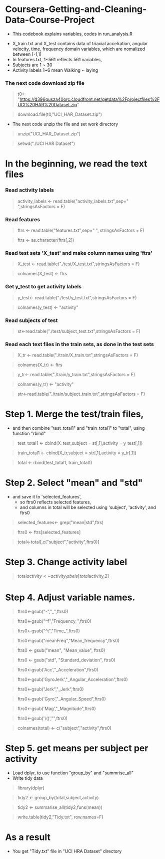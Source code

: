 # Coursera-Getting-and-Cleaning-Data-Course-Project
* This codebook explains variables, codes in run_analysis.R
+ X_train.txt and X_test contains data of triaxial accelration, angular velocity, time, frequency domain variables, which are nomalized between [-1,1]
+  In features.txt, 1~561 reflects 561 variables, 
+ Subjects  are 1 ~ 30
+ Activity labels 1~6 mean Walking ~ laying


### The next code download zip file

> t0<-"https://d396qusza40orc.cloudfront.net/getdata%2Fprojectfiles%2FUCI%20HAR%20Dataset.zip"

> download.file(t0,"UCI_HAR_Dataset.zip")

* The next code unzip the file  and set work directory

> unzip("UCI_HAR_Dataset.zip")

> setwd("./UCI HAR Dataset")


# In the beginning, we read the text files
### Read activity labels
>activity_labels <- read.table("activity_labels.txt",sep=" ",stringsAsFactors = F)

### Read features
>ftrs <- read.table("features.txt",sep=" ", stringsAsFactors = F)

>ftrs <- as.character(ftrs[,2])

### Read test sets 'X_test' and make column names using 'ftrs'

>X_test <- read.table("./test/X_test.txt",stringsAsFactors = F)

>colnames(X_test) <- ftrs

### Get y_test to get activity labels

>y_test<- read.table("./test/y_test.txt",stringsAsFactors = F)

>colnames(y_test) <- "activity"

### Read subjects of test

>st<-read.table("./test/subject_test.txt",stringsAsFactors = F)

### Read each text files in the train sets, as done in the test sets

>X_tr <- read.table("./train/X_train.txt",stringsAsFactors = F)

>colnames(X_tr) <- ftrs

>y_tr<- read.table("./train/y_train.txt",stringsAsFactors = F)

>colnames(y_tr) <- "activity"

>str<-read.table("./train/subject_train.txt",stringsAsFactors = F)


# Step 1. Merge the test/train files,
 
 * and then combine "test_total1" and "train_total1" to "total", using function "rbind"
 
>test_total1 <- cbind(X_test,subject = st[,1],activity = y_test[,1])

>train_total1 <- cbind(X_tr,subject = str[,1],activity = y_tr[,1])

>total <- rbind(test_total1, train_total1)

# Step 2. Select "mean" and "std"
 *  and save it to 'selected_features',
    +  so ftrs0 reflects selected features,
    + and columns in total will be selected using 'subject', 'activity', and ftrs0
  
>selected_features<- grep("mean|std",ftrs)

>ftrs0 <- ftrs[selected_features]

>total<-total[,c("subject","activity",ftrs0)]

# Step 3. Change activity label

>total$activity <- activity_labels[total$activity,2]

# Step 4. Adjust variable names.

>ftrs0<-gsub("-","_",ftrs0)

>ftrs0<-gsub("^f","Frequency_",ftrs0)

>ftrs0<-gsub("^t","Time_",ftrs0)

>ftrs0<-gsub("meanFreq","Mean_frequency",ftrs0)

>ftrs0 <- gsub("mean", "Mean_value", ftrs0)

>ftrs0 <- gsub("std", "Standard_deviation", ftrs0)

>ftrs0<-gsub('Acc',"_Acceleration",ftrs0)

>ftrs0<-gsub('GyroJerk',"_Angular_Acceleration",ftrs0)

>ftrs0<-gsub("Jerk","_Jerk",ftrs0)

>ftrs0<-gsub('Gyro',"_Angular_Speed",ftrs0)

>ftrs0<-gsub('Mag',"_Magnitude",ftrs0)

>ftrs0<-gsub('\\()',"",ftrs0)

>colnames(total) <- c("subject","activity",ftrs0)

# Step 5. get means per subject per activity
* Load dplyr, to use function "group_by" and "summrise_all"
* Write tidy data


>library(dplyr)

>tidy2 <- group_by(total,subject,activity)

>tidy2 <- summarise_all(tidy2,funs(mean))

>write.table(tidy2,"Tidy.txt", row.names=F)


# As a result
* You get "Tidy.txt" file in "UCI HRA Dataset" directory
